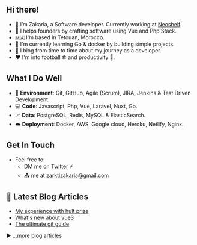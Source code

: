 ## Hi there!

- :wave: I’m Zakaria, a Software developer. Currently working at [Neoshelf](https://www.neoshelf.com).
- :rocket: I helps founders by crafting software using Vue and Php Stack.
- 🇲🇦 I'm based in Tetouan, Morocco.
- :hammer: I'm currently learning Go & docker by building simple projects.
- :pencil: I blog from time to time about my journey as a developer.
- :hearts: I'm into football :soccer: and productivity :dart:.

## What I Do Well

- :space_invader: **Environment**: Git, GitHub, Agile (Scrum), JIRA, Jenkins & Test Driven Development.
- :computer: **Code**:  Javascript, Php, Vue, Laravel, Nuxt, Go.
- :chart_with_upwards_trend: **Data**: PostgreSQL, Redis, MySQL & ElasticSearch.
- :cloud: **Deployment**: Docker, AWS, Google cloud, Heroku, Netlify, Nginx.

## Get In Touch

- Feel free to:
    - DM me on [Twitter](https://twitter.com/zack_dotcom) :zap:
    - :outbox_tray: me at zarktizakaria@gmail.com


## 📘 Latest Blog Articles

<!-- BLOG-POST-LIST:START -->
- [My experience with hult prize](https://itszack.tech/blog/hult)
- [What's new about vue3](https://itszack.tech/blog/vue)
- [The ultimate git guide](https://itszack.tech/blog/git)
<!-- BLOG-POST-LIST:END -->

▶ [...more blog articles](https://itszack.tech)

